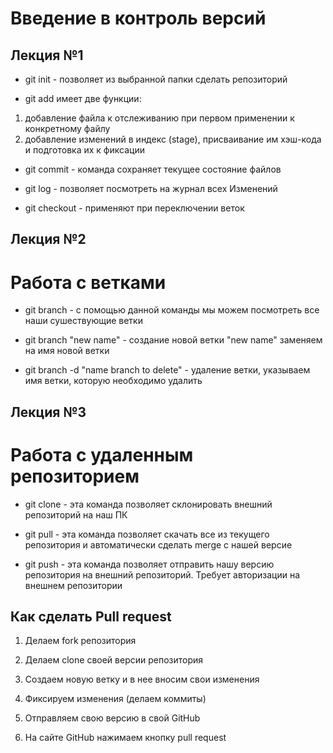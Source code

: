# Введение в контроль версий

## Лекция №1

* git init - позволяет из выбранной папки сделать репозиторий

* git add имеет две функции:

1. добавление файла к отслеживанию при первом применении к конкретному файлу 
2. добавление изменений в индекс (stage), присваивание им хэш-кода и подготовка их к фиксации

* git commit - команда сохраняет текущее состояние файлов

* git log - позволяет посмотреть на журнал всех Изменений

* git checkout - применяют при переключении веток

## Лекция №2

# Работа с ветками
* git branch - с помощью данной команды мы можем посмотреть все наши сушествующие ветки

* git branch "new name"  - создание новой ветки "new name" заменяем на имя новой ветки

* git branch -d "name branch to delete" - удаление ветки, указываем имя ветки, которую необходимо удалить 

## Лекция №3

# Работа с удаленным репозиторием

* git clone - эта команда позволяет склонировать внешний репозиторий на наш ПК

* git pull - эта команда позволяет скачать все из текущего репозитория и автоматически сделать merge с нашей версие

* git push - эта команда позволяет отправить нашу версию репозитория на внешний репозиторий. Требует авторизации на внешнем репозитории

## Как сделать Pull request 

1. Делаем fork репозитория

2. Делаем clone своей версии репозитория

3. Создаем новую ветку и в нее вносим свои изменения

4. Фиксируем изменения (делаем коммиты)

5. Отправляем свою версию в свой GitHub

6. На сайте GitHub нажимаем кнопку pull request



